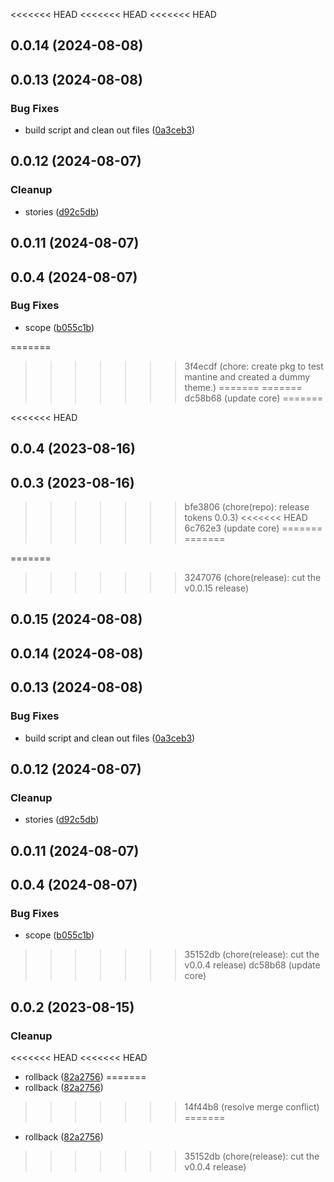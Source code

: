 <<<<<<< HEAD
<<<<<<< HEAD
<<<<<<< HEAD


## 0.0.14 (2024-08-08)

## 0.0.13 (2024-08-08)


### Bug Fixes

* build script and clean out files ([0a3ceb3](https://github.com/mmhuntsberry/ghostkit/commit/0a3ceb345435458bbde1e1303ba0e229235a24de))

## 0.0.12 (2024-08-07)


### Cleanup

* stories ([d92c5db](https://github.com/mmhuntsberry/ghostkit/commit/d92c5dbfcc2ab71515ae8109b444d211062b7565))

## 0.0.11 (2024-08-07)

## 0.0.4 (2024-08-07)


### Bug Fixes

* scope ([b055c1b](https://github.com/mmhuntsberry/ghostkit/commit/b055c1b7094e7dc9fe6fb3ddc7b7c6c2189a8bd6))

=======
>>>>>>> 3f4ecdf (chore: create pkg to test mantine and created a dummy theme.)
=======
=======
>>>>>>> dc58b68 (update core)
=======


<<<<<<< HEAD
## 0.0.4 (2023-08-16)

## 0.0.3 (2023-08-16)

>>>>>>> bfe3806 (chore(repo): release tokens 0.0.3)
<<<<<<< HEAD
>>>>>>> 6c762e3 (update core)
=======
=======


=======
>>>>>>> 3247076 (chore(release): cut the v0.0.15 release)
## 0.0.15 (2024-08-08)

## 0.0.14 (2024-08-08)

## 0.0.13 (2024-08-08)


### Bug Fixes

* build script and clean out files ([0a3ceb3](https://github.com/mmhuntsberry/ghostkit/commit/0a3ceb345435458bbde1e1303ba0e229235a24de))

## 0.0.12 (2024-08-07)


### Cleanup

* stories ([d92c5db](https://github.com/mmhuntsberry/ghostkit/commit/d92c5dbfcc2ab71515ae8109b444d211062b7565))

## 0.0.11 (2024-08-07)

## 0.0.4 (2024-08-07)


### Bug Fixes

* scope ([b055c1b](https://github.com/mmhuntsberry/ghostkit/commit/b055c1b7094e7dc9fe6fb3ddc7b7c6c2189a8bd6))

>>>>>>> 35152db (chore(release): cut the v0.0.4 release)
>>>>>>> dc58b68 (update core)
## 0.0.2 (2023-08-15)

### Cleanup

<<<<<<< HEAD
<<<<<<< HEAD
- rollback ([82a2756](https://github.com/mmhuntsberry/phantom-ui/commit/82a2756d1db6e2b5828d746783b484be6e7edee5))
=======
- rollback ([82a2756](https://github.com/mmhuntsberry/ghostkit/commit/82a2756d1db6e2b5828d746783b484be6e7edee5))
>>>>>>> 14f44b8 (resolve merge conflict)
=======
- rollback ([82a2756](https://github.com/mmhuntsberry/ghostkit/commit/82a2756d1db6e2b5828d746783b484be6e7edee5))
>>>>>>> 35152db (chore(release): cut the v0.0.4 release)
